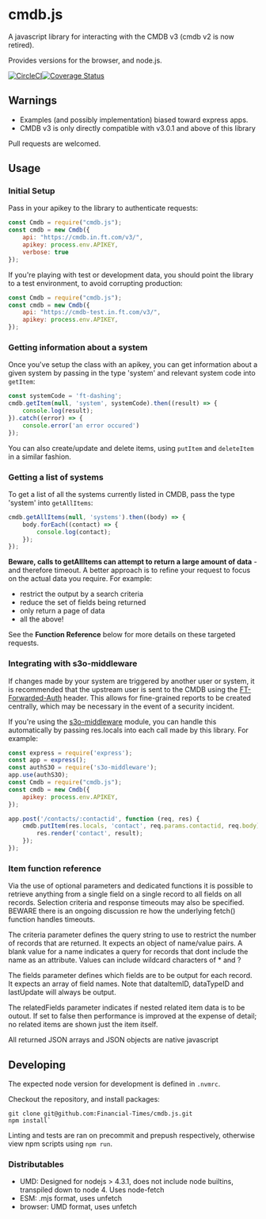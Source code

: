 # cmdb.js

A javascript library for interacting with the CMDB v3 (cmdb v2 is now retired).

Provides versions for the browser, and node.js.

[![CircleCI](https://circleci.com/gh/Financial-Times/cmdb.js/tree/master.svg?style=svg&circle-token=9fce87df6caa26834a62a01c2b940b7a51dc933c)](https://circleci.com/gh/Financial-Times/cmdb.js/tree/master)[![Coverage Status](https://coveralls.io/repos/github/Financial-Times/cmdb.js/badge.svg?branch=master)](https://coveralls.io/github/Financial-Times/cmdb.js?branch=master)

## Warnings

* Examples (and possibly implementation) biased toward express apps.
* CMDB v3 is only directly compatible with v3.0.1 and above of this library

Pull requests are welcomed.

## Usage

### Initial Setup

Pass in your apikey to the library to authenticate requests:

```js
const Cmdb = require("cmdb.js");
const cmdb = new Cmdb({
    api: "https://cmdb.in.ft.com/v3/",
    apikey: process.env.APIKEY,
    verbose: true
});
```

If you're playing with test or development data, you should point the library to a test environment, to avoid corrupting production:

```js
const Cmdb = require("cmdb.js");
const cmdb = new Cmdb({
    api: "https://cmdb-test.in.ft.com/v3/",
    apikey: process.env.APIKEY,
});
```

### Getting information about a system

Once you've setup the class with an apikey, you can get information about a given system by passing in the type 'system' and relevant system code into `getItem`:

```js
const systemCode = 'ft-dashing';
cmdb.getItem(null, 'system', systemCode).then((result) => {
    console.log(result);
}).catch((error) => {
    console.error('an error occured')
});
```

You can also create/update and delete items, using `putItem` and `deleteItem` in a similar fashion.

### Getting a list of systems

To get a list of all the systems currently listed in CMDB, pass the type 'system' into `getAllItems`:

```js
cmdb.getAllItems(null, 'systems').then((body) => {
    body.forEach((contact) => {
        console.log(contact);
    });
});
```

**Beware, calls to getAllItems can attempt to return a large amount of data** -
and therefore timeout. A better approach is to refine your request to focus on the actual data you require. For example:

* restrict the output by a search criteria
* reduce the set of fields being returned
* only return a page of data
* all the above!

See the **Function Reference** below for more details on these targeted requests.


### Integrating with s3o-middleware

If changes made by your system are triggered by another user or system, it is recommended that the upstream user is sent to the CMDB using the [FT-Forwarded-Auth](https://docs.google.com/document/d/1ecw40CoWSOHFhq8xco5jyq5tBfdqWzH3BXiMCTKVkLw/edit#) header.  This allows for fine-grained reports to be created centrally, which may be necessary in the event of a security incident.

If you're using the [s3o-middleware](https://github.com/Financial-Times/s3o-middleware/) module, you can handle this automatically by passing res.locals into each call made by this library.  For example:

```js
const express = require('express');
const app = express();
const authS3O = require('s3o-middleware');
app.use(authS3O);
const Cmdb = require("cmdb.js");
const cmdb = new Cmdb({
    apikey: process.env.APIKEY,
});

app.post('/contacts/:contactid', function (req, res) {
    cmdb.putItem(res.locals, 'contact', req.params.contactid, req.body).then((result) => {
        res.render('contact', result);
    });
});
```

### Item function reference

Via the use of optional parameters and dedicated functions it is possible to retrieve anything from a single field on a single record to all fields on all records. Selection criteria and response timeouts may also be specified.  BEWARE there is an ongoing discussion re how the underlying fetch() function handles timeouts.

The criteria parameter defines the query string to use to restrict the number of records that are returned. It expects an object of name/value pairs. A blank value for a name indicates a query for records that dont include the name as an attribute. Values can include wildcard characters of * and ?

The fields parameter defines which fields are to be output for each record. It expects an array of field names. Note that dataItemID, dataTypeID and lastUpdate will always be output.

The relatedFields parameter indicates if nested related item data is to be outout. If set to false then performance is improved at the expense of detail; no related items are shown just the item itself.

All returned JSON arrays and JSON objects are native javascript

## Developing

The expected node version for development is defined in `.nvmrc`.

Checkout the repository, and install packages:

```shell
git clone git@github.com:Financial-Times/cmdb.js.git
npm install`
```

Linting and tests are ran on precommit and prepush respectively, otherwise view npm scripts using `npm run`.

### Distributables

* UMD: Designed for nodejs > 4.3.1, does not include node builtins, transpiled down to node 4. Uses node-fetch
* ESM: .mjs format, uses unfetch
* browser: UMD format, uses unfetch
